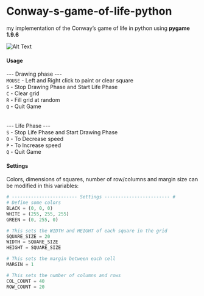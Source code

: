 # Conway-s-game-of-life-python
my implementation of the Conway’s game of life in python using **pygame 1.9.6**

![Alt Text](gol.gif)

#### Usage
--- Drawing phase --- \
`MOUSE` - Left and Right click to paint or clear square\
`S` - Stop Drawing Phase and Start Life Phase \
`C` - Clear grid\
`R` - Fill grid at random\
`Q` - Quit Game\
\
\
--- Life Phase ---\
`S` - Stop Life Phase and Start Drawing Phase\
`O` - To Decrease speed\
`P` - To Increase speed\
`Q` - Quit Game

#### Settings
Colors, dimensions of squares, number of row/columns and margin size can be modified in this variables:
```python
# ------------------------ Settings ------------------------ #
# Define some colors
BLACK = (0, 0, 0)
WHITE = (255, 255, 255)
GREEN = (0, 255, 0)

# This sets the WIDTH and HEIGHT of each square in the grid
SQUARE_SIZE = 20
WIDTH = SQUARE_SIZE
HEIGHT = SQUARE_SIZE

# This sets the margin between each cell
MARGIN = 1

# This sets the number of columns and rows
COL_COUNT = 40
ROW_COUNT = 20
```
